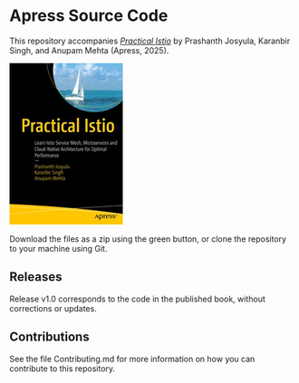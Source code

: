 # Apress Source Code

This repository accompanies [*Practical Istio*](https://www.link.springer.com/book/10.1007/979-8-8688-1573-7) by Prashanth Josyula, Karanbir Singh, and Anupam Mehta (Apress, 2025).

[comment]: #cover
![Cover image](979-8-8688-1572-0.jpg)

Download the files as a zip using the green button, or clone the repository to your machine using Git.

## Releases

Release v1.0 corresponds to the code in the published book, without corrections or updates.

## Contributions

See the file Contributing.md for more information on how you can contribute to this repository.
